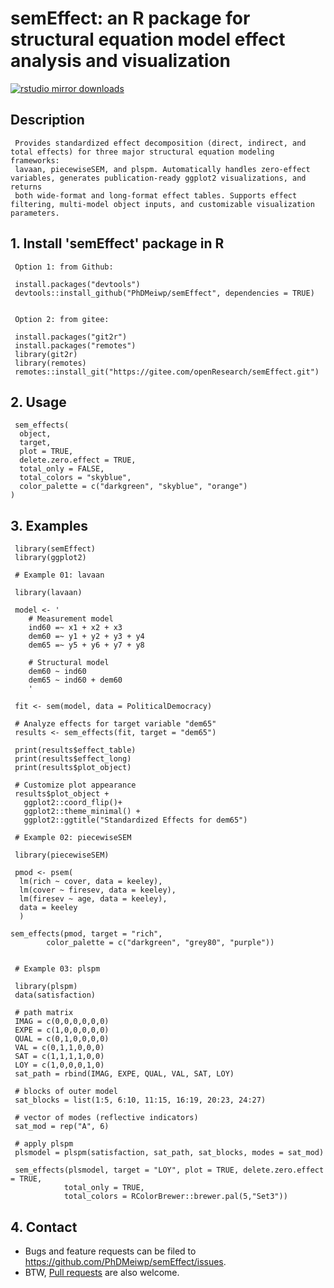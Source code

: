 # semEffect: an R package for structural equation model effect analysis and visualization

[![rstudio mirror downloads](http://cranlogs.r-pkg.org/badges/grand-total/semEffect)](https://github.com/metacran/cranlogs.app)

## Description
    
	 Provides standardized effect decomposition (direct, indirect, and total effects) for three major structural equation modeling frameworks: 
	 lavaan, piecewiseSEM, and plspm. Automatically handles zero-effect variables, generates publication-ready ggplot2 visualizations, and returns 
	 both wide-format and long-format effect tables. Supports effect filtering, multi-model object inputs, and customizable visualization parameters.

## 1. Install 'semEffect' package in R

     Option 1: from Github:

	 install.packages("devtools")
	 devtools::install_github("PhDMeiwp/semEffect", dependencies = TRUE)

	 
	 Option 2: from gitee:

	 install.packages("git2r")
	 install.packages("remotes")
	 library(git2r)
	 library(remotes)
	 remotes::install_git("https://gitee.com/openResearch/semEffect.git")  



## 2. Usage

	 sem_effects(
	  object,
	  target,
	  plot = TRUE,
	  delete.zero.effect = TRUE,
	  total_only = FALSE,
	  total_colors = "skyblue",
	  color_palette = c("darkgreen", "skyblue", "orange")
	)

	
## 3. Examples

	 library(semEffect)
	 library(ggplot2)

     # Example 01: lavaan
	 
	 library(lavaan)
	 
	 model <- '
		# Measurement model
		ind60 =~ x1 + x2 + x3
		dem60 =~ y1 + y2 + y3 + y4
		dem65 =~ y5 + y6 + y7 + y8

		# Structural model
		dem60 ~ ind60
		dem65 ~ ind60 + dem60
		'
	
	 fit <- sem(model, data = PoliticalDemocracy)
	
	 # Analyze effects for target variable "dem65"
	 results <- sem_effects(fit, target = "dem65")

	 print(results$effect_table)
	 print(results$effect_long)
	 print(results$plot_object)

	 # Customize plot appearance
	 results$plot_object +
	   ggplot2::coord_flip()+
	   ggplot2::theme_minimal() +
	   ggplot2::ggtitle("Standardized Effects for dem65")

	 # Example 02: piecewiseSEM

	 library(piecewiseSEM)
	 
	 pmod <- psem(
	  lm(rich ~ cover, data = keeley),
	  lm(cover ~ firesev, data = keeley),
	  lm(firesev ~ age, data = keeley),
	  data = keeley
	  )

	sem_effects(pmod, target = "rich",
			color_palette = c("darkgreen", "grey80", "purple"))
			
	 
	 # Example 03: plspm

	 library(plspm)
	 data(satisfaction)

	 # path matrix
	 IMAG = c(0,0,0,0,0,0)
	 EXPE = c(1,0,0,0,0,0)
	 QUAL = c(0,1,0,0,0,0)
	 VAL = c(0,1,1,0,0,0)
	 SAT = c(1,1,1,1,0,0)
	 LOY = c(1,0,0,0,1,0)
	 sat_path = rbind(IMAG, EXPE, QUAL, VAL, SAT, LOY)

	 # blocks of outer model
	 sat_blocks = list(1:5, 6:10, 11:15, 16:19, 20:23, 24:27)

	 # vector of modes (reflective indicators)
	 sat_mod = rep("A", 6)

	 # apply plspm
	 plsmodel = plspm(satisfaction, sat_path, sat_blocks, modes = sat_mod)

	 sem_effects(plsmodel, target = "LOY", plot = TRUE, delete.zero.effect = TRUE,
				total_only = TRUE,
				total_colors = RColorBrewer::brewer.pal(5,"Set3"))

## 4. Contact

- Bugs and feature requests can be filed to https://github.com/PhDMeiwp/semEffect/issues. 
- BTW, [Pull requests](https://github.com/PhDMeiwp/semEffect/pulls) are also welcome.
